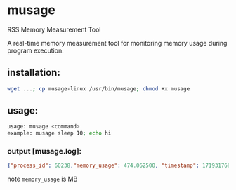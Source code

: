 # musage
RSS Memory Measurement Tool

A real-time memory measurement tool for monitoring memory usage during program execution.

## installation:
```bash
wget ...; cp musage-linux /usr/bin/musage; chmod +x musage
```

## usage:
```bash
usage: musage <command>
example: musage sleep 10; echo hi
```

### output [musage.log]:
```json
{"process_id": 60238,"memory_usage": 474.062500, "timestamp": 1719317687, "command": "/home/user/Desktop/Telegram"}
```
note `memory_usage` is MB

